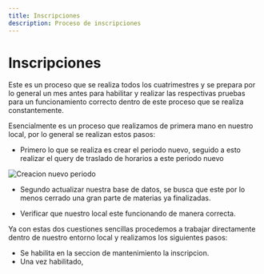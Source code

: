 ```yaml
---
title: Inscripciones
description: Proceso de inscripciones
---
```

# Inscripciones

Este es un proceso que se realiza todos los cuatrimestres y se prepara por lo general un mes antes para habilitar y realizar las respectivas pruebas para un funcionamiento correcto dentro de este proceso que se realiza constantemente.

Esencialmente es un proceso que realizamos de primera mano en nuestro local, por lo general se realizan estos pasos:

- Primero lo que se realiza es crear el periodo nuevo, seguido a esto realizar el query de traslado de horarios a este periodo nuevo

![Creacion nuevo periodo](/images/creacion_nuevo_periodo.png) 
- Segundo actualizar nuestra base de datos, se busca que este por lo menos cerrado una gran parte de materias ya finalizadas.

- Verificar que nuestro local este funcionando de manera correcta.

Ya con estas dos cuestiones sencillas procedemos a trabajar directamente dentro de nuestro entorno local y realizamos los siguientes pasos:

- Se habilita en la seccion de mantenimiento la inscripcion.
- Una vez habilitado,
